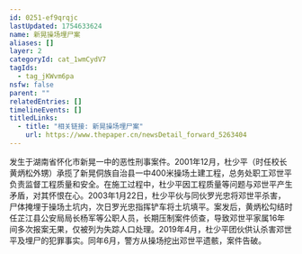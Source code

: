 ```yaml
---
id: 0251-ef9qrqjc
lastUpdated: 1754633624
name: 新晃操场埋尸案
aliases: []
layer: 2
categoryId: cat_1wmCydV7
tagIds:
  - tag_jKWvm6pa
nsfw: false
parent: ""
relatedEntries: []
timelineEvents: []
titledLinks:
  - title: "相关链接: 新晃操场埋尸案"
    url: https://www.thepaper.cn/newsDetail_forward_5263404
---
```


发生于湖南省怀化市新晃一中的恶性刑事案件。2001年12月，杜少平（时任校长黄炳松外甥）承揽了新晃侗族自治县一中400米操场土建工程，总务处职工邓世平负责监督工程质量和安全。在施工过程中，杜少平因工程质量等问题与邓世平产生矛盾，对其怀恨在心。2003年1月22日，杜少平伙与同伙罗光忠将邓世平杀害，尸体掩埋于操场土坑内，次日罗光忠指挥铲车将土坑填平。案发后，黄炳松勾结时任芷江县公安局局长杨军等公职人员，长期压制案件侦查，导致邓世平家属16年间多次报案无果，仅被列为失踪人口处理。2019年4月，杜少平团伙供认杀害邓世平及埋尸的犯罪事实。同年6月，警方从操场挖出邓世平遗骸，案件告破。
